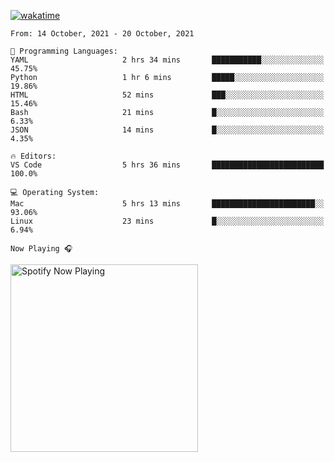 [![wakatime](https://wakatime.com/badge/user/37718f76-572e-4513-b2c5-41c4d93d287a.svg)](https://wakatime.com/@37718f76-572e-4513-b2c5-41c4d93d287a)

<!--START_SECTION:waka-->
```text
From: 14 October, 2021 - 20 October, 2021

💬 Programming Languages: 
YAML                     2 hrs 34 mins       ███████████░░░░░░░░░░░░░░   45.75% 
Python                   1 hr 6 mins         █████░░░░░░░░░░░░░░░░░░░░   19.86% 
HTML                     52 mins             ███░░░░░░░░░░░░░░░░░░░░░░   15.46% 
Bash                     21 mins             █░░░░░░░░░░░░░░░░░░░░░░░░   6.33% 
JSON                     14 mins             █░░░░░░░░░░░░░░░░░░░░░░░░   4.35%

🔥 Editors: 
VS Code                  5 hrs 36 mins       █████████████████████████   100.0%

💻 Operating System: 
Mac                      5 hrs 13 mins       ███████████████████████░░   93.06% 
Linux                    23 mins             █░░░░░░░░░░░░░░░░░░░░░░░░   6.94%

```


<!--END_SECTION:waka-->

`Now Playing 🎧`

[<img src="https://spotify-now-playing-cyan-seven.vercel.app/api/spotify-playing" alt="Spotify Now Playing" width="300" />](https://open.spotify.com/user/gregnrobinson-ca)



